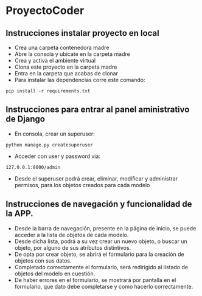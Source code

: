 # ProyectoCoder

## Instrucciones instalar proyecto en local
+ Crea una carpeta contenedora madre
+ Abre la consola y ubicate en la carpeta madre
+ Crea y activa el ambiente virtual
+ Clona este proyecto en la carpeta madre
+ Entra en la carpeta que acabas de clonar
+ Para instalar las dependencias corre este comando:

```
pip install -r requirements.txt
```

## Instrucciones para entrar al panel aministrativo de Django
+ En consola, crear un superuser:
```
python manage.py createsuperuser
```
+ Acceder con user y password via:
```
127.0.0.1:8000/admin
```
+ Desde el superuser podrá crear, eliminar, modificar y administrar permisos, para los objetos creados para cada modelo

## Instrucciones de navegación y funcionalidad de la APP.
+ Desde la barra de navegación, presente en la página de inicio, se puede acceder a la lista de objetos de cada modelo.
+ Desde dicha lista, podrá a su vez crear un nuevo objeto, o buscar un objeto, por alguno de sus atributos distintivos. 
+ De opta por crear objeto, se abrirá el formulario para la creación de objetos con sus datos.
+ Completado correctamente el formulario, será redirigido al listado de objetos del modelo en cuestión. 
+ De haber errores en el formulario, se mostrará por pantalla en el formulario, que dato debe completarse y como hacerlo correctamente. 
